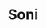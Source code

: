 ---
pid: RS56
title: Soni
location_transcription: 40th st., Market
zipcode: 
outside_phl: 
neighborhood: 
age: '32'
age_range: 30-39
instagram: 
image_file_name: RS_56.jpg
proposal_transcription: |-
  1. Exhbition to reference or guide on history or icons with board on structures on moding clone
  2. Share of media
  3. Pictures, figures, audio to guide on same
topic: History
topic_summary: '0'
type: Audio,Image
keywords_other: 
credit: 
image_labels: 
twitter: 
facebook: 
permalink: "/monuments/rs56/"
layout: item-page
---